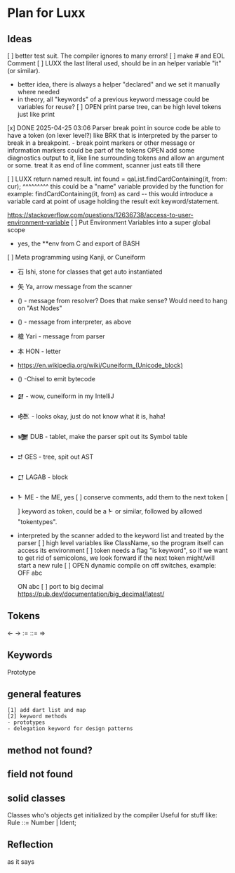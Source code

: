 # Plan for Luxx

## Ideas 
[ ] better test suit. The compiler ignores to many errors!
[ ] make # and EOL Comment
[ ] LUXX the last literal used, should be in an helper variable "it" (or similar).
- better idea, there is always a helper "declared" and we set it manually where needed
- in theory, all "keywords" of a previous keyword message could be variables for reuse?
[ ] OPEN print parse tree, can be high level tokens just like print

[x] DONE 2025-04-25 03:06 Parser break point in source code be able to have a token (on lexer level?) like BRK that is interpreted by the parser to break in a breakpoint. 
    - break point markers or other message or information markers could be part of the tokens
    OPEN add some diagnostics output to it, like line surrounding tokens and allow an argument or some.
        treat it as end of line comment, scanner just eats till there

[ ] LUXX return named result.
int found = qaList.findCardContaining(it, from: cur);
^^^^^^^^^ this could be a "name" variable provided by the function
for example: findCardContaining(it, from) as card -- this would introduce a variable card at point of usage holding the result
    exit keyword/statement.

https://stackoverflow.com/questions/12636738/access-to-user-environment-variable
[ ] Put Environment Variables into a super global scope
- yes, the **env from C and export of BASH

[ ] Meta programming using Kanji, or Cuneiform
- 石 Ishi, stone for classes that get auto instantiated
- 矢 Ya, arrow message from the scanner
- () - message from resolver? Does that make sense? Would need to hang on "Ast Nodes"
- () - message from interpreter, as above
- 槍 Yari - message from parser
- 本 HON - letter
- https://en.wikipedia.org/wiki/Cuneiform_(Unicode_block)
- () -Chisel to emit bytecode
- 𒇞 - wow, cuneiform in my IntelliJ
- 𒆶 - looks okay, just do not know what it is, haha!
- 𒍶 DUB - tablet, make the parser spit out its Symbol table
- 𒄑 GES - tree, spit out AST
- 𒆸 LAGAB - block
- 𒈨 ME - the ME, yes 
[ ] conserve comments, add them to the next token
[ ] keyword as token, could be a 𒈨 or similar, followed by allowed "tokentypes". 
- interpreted by the scanner added to the keyword list and treated by the parser
[ ] high level variables like ClassName, so the program itself can access its environment
[ ] token needs a flag "is keyword", so if we want to get rid of semicolons, we look forward if the next token might/will start a new rule
[ ] OPEN dynamic compile on off switches, example:
  OFF abc

  ON abc
[ ] port to big decimal https://pub.dev/documentation/big_decimal/latest/

## Tokens
<- -> := ::= =>

## Keywords
   Prototype
   
## general features
    [1] add dart list and map
    [2] keyword methods
    - prototypes
    - delegation keyword for design patterns

## method not found?

## field not found

## solid classes
   Classes who's objects get initialized by the compiler
   Useful for stuff like:
   Rule ::= Number | Ident;
   
## Reflection
   as it says